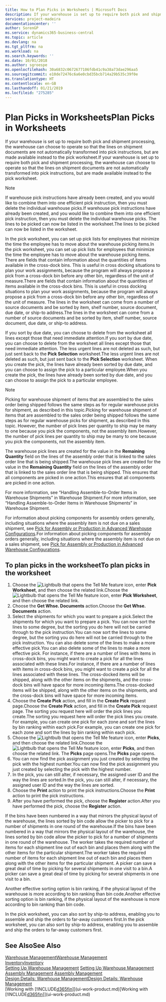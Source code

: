 ```yaml
---
title: How to Plan Picks in Worksheets | Microsoft Docs
description: If your warehouse is set up to require both pick and shipment processing, the warehouse can choose to operate so that the lines on shipment documents are not automatically transformed into pick instructions, but are made available instead to the pick worksheet.
services: project-madeira
documentationcenter: ''
author: SorenGP
ms.service: dynamics365-business-central
ms.topic: article
ms.devlang: na
ms.tgt_pltfrm: na
ms.workload: na
ms.search.keywords: ''
ms.date: 10/01/2018
ms.author: sgroespe
ms.openlocfilehash: 30a6832c0672677106fdb41c9a38a73dae296aa5
ms.sourcegitcommit: e10de72476c6a6e0cbd35bcb714a29b535c39f0e
ms.translationtype: HT
ms.contentlocale: en-GB
ms.lasthandoff: 01/21/2019
ms.locfileid: "275285"
---
```

# <a name="plan-picks-in-worksheets"></a><span data-ttu-id="19246-103">Plan Picks in Worksheets</span><span class="sxs-lookup"><span data-stu-id="19246-103">Plan Picks in Worksheets</span></span>
<span data-ttu-id="19246-104">If your warehouse is set up to require both pick and shipment processing, the warehouse can choose to operate so that the lines on shipment documents are not automatically transformed into pick instructions, but are made available instead to the pick worksheet.</span><span class="sxs-lookup"><span data-stu-id="19246-104">If your warehouse is set up to require both pick and shipment processing, the warehouse can choose to operate so that the lines on shipment documents are not automatically transformed into pick instructions, but are made available instead to the pick worksheet.</span></span>  

> [!NOTE]  
>  <span data-ttu-id="19246-105">If warehouse pick instructions have already been created, and you would like to combine them into one efficient pick instruction, then you must delete the individual warehouse picks.</span><span class="sxs-lookup"><span data-stu-id="19246-105">If warehouse pick instructions have already been created, and you would like to combine them into one efficient pick instruction, then you must delete the individual warehouse picks.</span></span> <span data-ttu-id="19246-106">The lines to be picked can now be listed in the worksheet.</span><span class="sxs-lookup"><span data-stu-id="19246-106">The lines to be picked can now be listed in the worksheet.</span></span>  

<span data-ttu-id="19246-107">In the pick worksheet, you can set up pick lists for employees that minimize the time the employee has to move about the warehouse picking items.</span><span class="sxs-lookup"><span data-stu-id="19246-107">In the pick worksheet, you can set up pick lists for employees that minimize the time the employee has to move about the warehouse picking items.</span></span> <span data-ttu-id="19246-108">There are fields that contain information about the quantities of items available in the cross-dock bins. This is useful in cross docking situations to plan your work assignments, because the program will always propose a pick from a cross-dock bin before any other bin, regardless of the unit of measure.</span><span class="sxs-lookup"><span data-stu-id="19246-108">There are fields that contain information about the quantities of items available in the cross-dock bins. This is useful in cross docking situations to plan your work assignments, because the program will always propose a pick from a cross-dock bin before any other bin, regardless of the unit of measure.</span></span> <span data-ttu-id="19246-109">The lines in the worksheet can come from a number of source documents and be sorted by item, shelf number, source document, due date, or ship-to address.</span><span class="sxs-lookup"><span data-stu-id="19246-109">The lines in the worksheet can come from a number of source documents and be sorted by item, shelf number, source document, due date, or ship-to address.</span></span>  

<span data-ttu-id="19246-110">If you sort by due date, you can choose to delete from the worksheet all lines except those that need immediate attention.</span><span class="sxs-lookup"><span data-stu-id="19246-110">If you sort by due date, you can choose to delete from the worksheet all lines except those that need immediate attention.</span></span> <span data-ttu-id="19246-111">The less urgent lines are not deleted as such, but just sent back to the **Pick Selection** worksheet.</span><span class="sxs-lookup"><span data-stu-id="19246-111">The less urgent lines are not deleted as such, but just sent back to the **Pick Selection** worksheet.</span></span> <span data-ttu-id="19246-112">When you create the pick, the lines have already been sorted by due date, and you can choose to assign the pick to a particular employee.</span><span class="sxs-lookup"><span data-stu-id="19246-112">When you create the pick, the lines have already been sorted by due date, and you can choose to assign the pick to a particular employee.</span></span>  

> [!NOTE]  
>  <span data-ttu-id="19246-113">Picking for warehouse shipment of items that are assembled to the sales order being shipped follows the same steps as for regular warehouse picks for shipment, as described in this topic.</span><span class="sxs-lookup"><span data-stu-id="19246-113">Picking for warehouse shipment of items that are assembled to the sales order being shipped follows the same steps as for regular warehouse picks for shipment, as described in this topic.</span></span> <span data-ttu-id="19246-114">However, the number of pick lines per quantity to ship may be many to one because you pick the components, not the assembly item.</span><span class="sxs-lookup"><span data-stu-id="19246-114">However, the number of pick lines per quantity to ship may be many to one because you pick the components, not the assembly item.</span></span>  
>   
>  <span data-ttu-id="19246-115">The warehouse pick lines are created for the value in the **Remaining Quantity** field on the lines of the assembly order that is linked to the sales order line that is being shipped.</span><span class="sxs-lookup"><span data-stu-id="19246-115">The warehouse pick lines are created for the value in the **Remaining Quantity** field on the lines of the assembly order that is linked to the sales order line that is being shipped.</span></span> <span data-ttu-id="19246-116">This ensures that all components are picked in one action.</span><span class="sxs-lookup"><span data-stu-id="19246-116">This ensures that all components are picked in one action.</span></span>  
>   
>  <span data-ttu-id="19246-117">For more information, see “Handling Assemble-to-Order Items in Warehouse Shipments” in Warehouse Shipment.</span><span class="sxs-lookup"><span data-stu-id="19246-117">For more information, see “Handling Assemble-to-Order Items in Warehouse Shipments” in Warehouse Shipment.</span></span>  
>   
>  <span data-ttu-id="19246-118">For information about picking components for assembly orders generally, including situations where the assembly item is not due on a sales shipment, see [Pick for Assembly or Production in Advanced Warehouse Configurations](warehouse-how-to-pick-for-internal-operations-in-advanced-warehousing.md).</span><span class="sxs-lookup"><span data-stu-id="19246-118">For information about picking components for assembly orders generally, including situations where the assembly item is not due on a sales shipment, see [Pick for Assembly or Production in Advanced Warehouse Configurations](warehouse-how-to-pick-for-internal-operations-in-advanced-warehousing.md).</span></span>  

## <a name="to-plan-picks-in-the-worksheet"></a><span data-ttu-id="19246-119">To plan picks in the worksheet</span><span class="sxs-lookup"><span data-stu-id="19246-119">To plan picks in the worksheet</span></span>  
1.  <span data-ttu-id="19246-120">Choose the ![Lightbulb that opens the Tell Me feature](media/ui-search/search_small.png "Tell me what you want to do") icon, enter **Pick Worksheet**, and then choose the related link.</span><span class="sxs-lookup"><span data-stu-id="19246-120">Choose the ![Lightbulb that opens the Tell Me feature](media/ui-search/search_small.png "Tell me what you want to do") icon, enter **Pick Worksheet**, and then choose the related link.</span></span>  
2.  <span data-ttu-id="19246-121">Choose the **Get Whse. Documents** action.</span><span class="sxs-lookup"><span data-stu-id="19246-121">Choose the **Get Whse. Documents** action.</span></span>  
3.  <span data-ttu-id="19246-122">Select the shipments for which you want to prepare a pick.</span><span class="sxs-lookup"><span data-stu-id="19246-122">Select the shipments for which you want to prepare a pick.</span></span> <span data-ttu-id="19246-123">You can now sort the lines to some degree, but the sorting you do here will not be carried through to the pick instruction.</span><span class="sxs-lookup"><span data-stu-id="19246-123">You can now sort the lines to some degree, but the sorting you do here will not be carried through to the pick instruction.</span></span> <span data-ttu-id="19246-124">You can also delete some of the lines to make a more effective pick.</span><span class="sxs-lookup"><span data-stu-id="19246-124">You can also delete some of the lines to make a more effective pick.</span></span> <span data-ttu-id="19246-125">For instance, if there are a number of lines with items in cross-dock bins, you might want to create a pick for all the lines associated with these lines.</span><span class="sxs-lookup"><span data-stu-id="19246-125">For instance, if there are a number of lines with items in cross-dock bins, you might want to create a pick for all the lines associated with these lines.</span></span> <span data-ttu-id="19246-126">The cross-docked items will be shipped, along with the other items on the shipments, and the cross-dock bins will have space for more incoming items.</span><span class="sxs-lookup"><span data-stu-id="19246-126">The cross-docked items will be shipped, along with the other items on the shipments, and the cross-dock bins will have space for more incoming items.</span></span>  
4.  <span data-ttu-id="19246-127">Choose the **Create Pick** action, and fill in the **Create Pick** request page.</span><span class="sxs-lookup"><span data-stu-id="19246-127">Choose the **Create Pick** action, and fill in the **Create Pick** request page.</span></span> <span data-ttu-id="19246-128">The sorting you request here will order the pick lines you create.</span><span class="sxs-lookup"><span data-stu-id="19246-128">The sorting you request here will order the pick lines you create.</span></span> <span data-ttu-id="19246-129">For example, you can create one pick for each zone and sort the lines by bin ranking within each pick.</span><span class="sxs-lookup"><span data-stu-id="19246-129">For example, you can create one pick for each zone and sort the lines by bin ranking within each pick.</span></span>  
5.  <span data-ttu-id="19246-130">Choose the ![Lightbulb that opens the Tell Me feature](media/ui-search/search_small.png "Tell me what you want to do") icon, enter **Picks**, and then choose the related link.</span><span class="sxs-lookup"><span data-stu-id="19246-130">Choose the ![Lightbulb that opens the Tell Me feature](media/ui-search/search_small.png "Tell me what you want to do") icon, enter **Picks**, and then choose the related link.</span></span> <span data-ttu-id="19246-131">The **Picks** page opens.</span><span class="sxs-lookup"><span data-stu-id="19246-131">The **Picks** page opens.</span></span>  
6.  <span data-ttu-id="19246-132">You can now find the pick assignment you just created by selecting the pick with the highest number.</span><span class="sxs-lookup"><span data-stu-id="19246-132">You can now find the pick assignment you just created by selecting the pick with the highest number.</span></span>  
7.  <span data-ttu-id="19246-133">In the pick, you can still alter, if necessary, the assigned user ID and the way the lines are sorted.</span><span class="sxs-lookup"><span data-stu-id="19246-133">In the pick, you can still alter, if necessary, the assigned user ID and the way the lines are sorted.</span></span>  
8.  <span data-ttu-id="19246-134">Choose the **Print** action to print the pick instructions.</span><span class="sxs-lookup"><span data-stu-id="19246-134">Choose the **Print** action to print the pick instructions.</span></span>  
9. <span data-ttu-id="19246-135">After you have performed the pick, choose the **Register** action.</span><span class="sxs-lookup"><span data-stu-id="19246-135">After you have performed the pick, choose the **Register** action.</span></span>  

<span data-ttu-id="19246-136">If the bins have been numbered in a way that mirrors the physical layout of the warehouse, the lines sorted by bin code allow the picker to pick for a number of shipments in one round of the warehouse.</span><span class="sxs-lookup"><span data-stu-id="19246-136">If the bins have been numbered in a way that mirrors the physical layout of the warehouse, the lines sorted by bin code allow the picker to pick for a number of shipments in one round of the warehouse.</span></span> <span data-ttu-id="19246-137">The worker takes the required number of items for each shipment line out of each bin and places them along with the other items for the particular shipment.</span><span class="sxs-lookup"><span data-stu-id="19246-137">The worker takes the required number of items for each shipment line out of each bin and places them along with the other items for the particular shipment.</span></span> <span data-ttu-id="19246-138">A picker can save a great deal of time by picking for several shipments in one visit to a bin.</span><span class="sxs-lookup"><span data-stu-id="19246-138">A picker can save a great deal of time by picking for several shipments in one visit to a bin.</span></span>  

<span data-ttu-id="19246-139">Another effective sorting option is bin ranking, if the physical layout of the warehouse is more according to bin ranking than bin code.</span><span class="sxs-lookup"><span data-stu-id="19246-139">Another effective sorting option is bin ranking, if the physical layout of the warehouse is more according to bin ranking than bin code.</span></span>  

<span data-ttu-id="19246-140">In the pick worksheet, you can also sort by ship-to address, enabling you to assemble and ship the orders to far-away customers first.</span><span class="sxs-lookup"><span data-stu-id="19246-140">In the pick worksheet, you can also sort by ship-to address, enabling you to assemble and ship the orders to far-away customers first.</span></span>  

## <a name="see-also"></a><span data-ttu-id="19246-141">See Also</span><span class="sxs-lookup"><span data-stu-id="19246-141">See Also</span></span>
[<span data-ttu-id="19246-142">Warehouse Management</span><span class="sxs-lookup"><span data-stu-id="19246-142">Warehouse Management</span></span>](warehouse-manage-warehouse.md)  
[<span data-ttu-id="19246-143">Inventory</span><span class="sxs-lookup"><span data-stu-id="19246-143">Inventory</span></span>](inventory-manage-inventory.md)  
<span data-ttu-id="19246-144">[Setting Up Warehouse Management](warehouse-setup-warehouse.md)   </span><span class="sxs-lookup"><span data-stu-id="19246-144">[Setting Up Warehouse Management](warehouse-setup-warehouse.md)   </span></span>  
<span data-ttu-id="19246-145">[Assembly Management](assembly-assemble-items.md)  </span><span class="sxs-lookup"><span data-stu-id="19246-145">[Assembly Management](assembly-assemble-items.md)  </span></span>  
[<span data-ttu-id="19246-146">Design Details: Warehouse Management</span><span class="sxs-lookup"><span data-stu-id="19246-146">Design Details: Warehouse Management</span></span>](design-details-warehouse-management.md)  
<span data-ttu-id="19246-147">[Working with [!INCLUDE[d365fin](includes/d365fin_md.md)]](ui-work-product.md)</span><span class="sxs-lookup"><span data-stu-id="19246-147">[Working with [!INCLUDE[d365fin](includes/d365fin_md.md)]](ui-work-product.md)</span></span>
